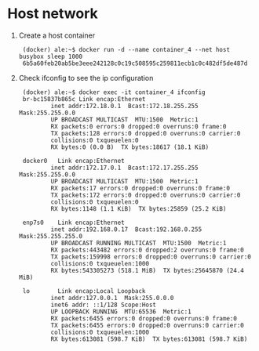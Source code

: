 # Host network

1) Create a host container

        (docker) ale:~$ docker run -d --name container_4 --net host busybox sleep 1000
        6b5a60feb20ab5be3eee242128c0c19c508595c259811ecb1c0c482df5de487d

2) Check ifconfig to see the ip configuration

        (docker) ale:~$ docker exec -it container_4 ifconfig
        br-bc15837b865c Link encap:Ethernet  
                inet addr:172.18.0.1  Bcast:172.18.255.255  Mask:255.255.0.0
                UP BROADCAST MULTICAST  MTU:1500  Metric:1
                RX packets:0 errors:0 dropped:0 overruns:0 frame:0
                TX packets:128 errors:0 dropped:0 overruns:0 carrier:0
                collisions:0 txqueuelen:0 
                RX bytes:0 (0.0 B)  TX bytes:18617 (18.1 KiB)

        docker0   Link encap:Ethernet   
                inet addr:172.17.0.1  Bcast:172.17.255.255  Mask:255.255.0.0
                UP BROADCAST MULTICAST  MTU:1500  Metric:1
                RX packets:17 errors:0 dropped:0 overruns:0 frame:0
                TX packets:172 errors:0 dropped:0 overruns:0 carrier:0
                collisions:0 txqueuelen:0 
                RX bytes:1148 (1.1 KiB)  TX bytes:25859 (25.2 KiB)

        enp7s0    Link encap:Ethernet 
                inet addr:192.168.0.17  Bcast:192.168.0.255  Mask:255.255.255.0
                UP BROADCAST RUNNING MULTICAST  MTU:1500  Metric:1
                RX packets:443482 errors:0 dropped:2 overruns:0 frame:0
                TX packets:159998 errors:0 dropped:0 overruns:0 carrier:0
                collisions:0 txqueuelen:1000 
                RX bytes:543305273 (518.1 MiB)  TX bytes:25645870 (24.4 MiB)

        lo        Link encap:Local Loopback  
                inet addr:127.0.0.1  Mask:255.0.0.0
                inet6 addr: ::1/128 Scope:Host
                UP LOOPBACK RUNNING  MTU:65536  Metric:1
                RX packets:6455 errors:0 dropped:0 overruns:0 frame:0
                TX packets:6455 errors:0 dropped:0 overruns:0 carrier:0
                collisions:0 txqueuelen:1000 
                RX bytes:613081 (598.7 KiB)  TX bytes:613081 (598.7 KiB)

